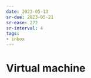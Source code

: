 ```yaml
---
date: 2023-05-13
sr-due: 2023-05-21
sr-ease: 272
sr-interval: 4
tags:
- inbox
---
```


# Virtual machine
